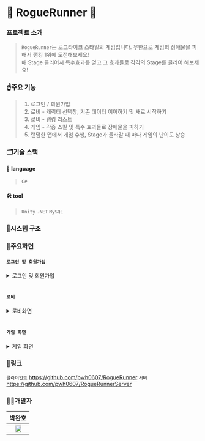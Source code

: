 # 🏃 RogueRunner 🏃

### 프로젝트 소개
> `RogueRunner`는 로그라이크 스타일의 게임입니다. 무한으로 게임의 장애물을 피해서 랭킹 1위에 도전해보세요!   
> 매 Stage 클리어시 특수효과를 얻고 그 효과들로 각각의 Stage를 클리어 해보세요!
     
### ☝️주요 기능
> 1. 로그인 / 회원가입  
> 2. 로비 - 캐릭터 선택창, 기존 데이터 이어하기 및 새로 시작하기
> 3. 로비 - 랭킹 리스트
> 4. 게임 - 각종 스킬 및 특수 효과들로 장애물을 피하기
> 5. 랜덤한 맵에서 게임 수행, Stage가 올라갈 때 마다 게임의 난이도 상승

### 🗂️기술 스택
#### 🔡 language
>`C#`

#### 🛠️ tool
>`Unity` `.NET` `MySQL`

### 🔎시스템 구조

### 📲주요화면
#### `로그인 및 회원가입`<br>
<details>
     <summary>로그인 및 회원가입</summary>

|로그인/ 회원가입|
|:--:|
|![로그인 화면](https://github.com/user-attachments/assets/9fdc0ecd-a16e-4dcc-b84f-af9b8f442f0d)|

</details>

#### <br>`로비`<br>
<details>
     <summary>로비화면</summary>

|로비|
|:--:|
|![로비 화면](https://github.com/user-attachments/assets/68ffd076-0b48-4231-8706-d55b2f353b2d)|

</details>


#### <br>`게임 화면`<br>
<details>
     <summary>게임 화면</summary>

|Stage 시작|Stage 진행|Stage Clear|
|:--:|:--:|:--:|
|![게임화면_Card](https://github.com/user-attachments/assets/53596e17-54e8-4f8c-9ffc-e657f8b1bf8d)|![게임 진행_shiled](https://github.com/user-attachments/assets/8d9b2607-0644-4ff7-8f75-65c2a6c80f0c)|![게임 스테이지클리어](https://github.com/user-attachments/assets/3336f8ae-b919-4d06-b2af-731889da09d7)|


</details>

### 🔗링크
`클라이언트`
https://github.com/pwh0607/RogueRunner
`서버`
https://github.com/pwh0607/RogueRunnerServer

### 👨‍💻개발자
|박완호|
|:-:|
|<img src="https://github.com/HS-GS31/GS31/assets/69100145/a9322f87-ca85-40b5-9997-edf3d279f651" width="60%" height="60%"/>|
